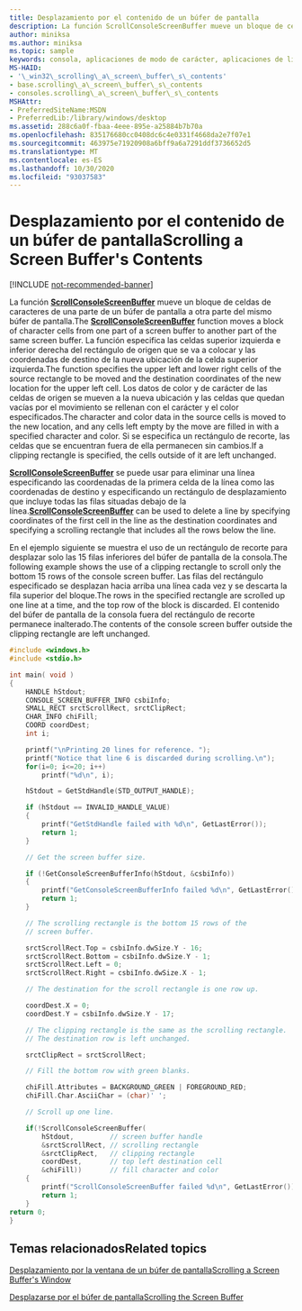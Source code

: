 ```yaml
---
title: Desplazamiento por el contenido de un búfer de pantalla
description: La función ScrollConsoleScreenBuffer mueve un bloque de celdas de caracteres de una parte de un búfer de pantalla a otra parte del mismo búfer de pantalla.
author: miniksa
ms.author: miniksa
ms.topic: sample
keywords: consola, aplicaciones de modo de carácter, aplicaciones de línea de comandos, aplicaciones de terminal, API de consola
MS-HAID:
- '\_win32\_scrolling\_a\_screen\_buffer\_s\_contents'
- base.scrolling\_a\_screen\_buffer\_s\_contents
- consoles.scrolling\_a\_screen\_buffer\_s\_contents
MSHAttr:
- PreferredSiteName:MSDN
- PreferredLib:/library/windows/desktop
ms.assetid: 288c6a0f-fbaa-4eee-895e-a25884b7b70a
ms.openlocfilehash: 835176680cc0408dc6c4e0331f4668da2e7f07e1
ms.sourcegitcommit: 463975e71920908a6bff9a6a7291ddf3736652d5
ms.translationtype: MT
ms.contentlocale: es-ES
ms.lasthandoff: 10/30/2020
ms.locfileid: "93037583"
---
```

# <a name="scrolling-a-screen-buffers-contents"></a><span data-ttu-id="7922b-104">Desplazamiento por el contenido de un búfer de pantalla</span><span class="sxs-lookup"><span data-stu-id="7922b-104">Scrolling a Screen Buffer's Contents</span></span>

[!INCLUDE [not-recommended-banner](./includes/not-recommended-banner.md)]

<span data-ttu-id="7922b-105">La función [**ScrollConsoleScreenBuffer**](scrollconsolescreenbuffer.md) mueve un bloque de celdas de caracteres de una parte de un búfer de pantalla a otra parte del mismo búfer de pantalla.</span><span class="sxs-lookup"><span data-stu-id="7922b-105">The [**ScrollConsoleScreenBuffer**](scrollconsolescreenbuffer.md) function moves a block of character cells from one part of a screen buffer to another part of the same screen buffer.</span></span> <span data-ttu-id="7922b-106">La función especifica las celdas superior izquierda e inferior derecha del rectángulo de origen que se va a colocar y las coordenadas de destino de la nueva ubicación de la celda superior izquierda.</span><span class="sxs-lookup"><span data-stu-id="7922b-106">The function specifies the upper left and lower right cells of the source rectangle to be moved and the destination coordinates of the new location for the upper left cell.</span></span> <span data-ttu-id="7922b-107">Los datos de color y de carácter de las celdas de origen se mueven a la nueva ubicación y las celdas que quedan vacías por el movimiento se rellenan con el carácter y el color especificados.</span><span class="sxs-lookup"><span data-stu-id="7922b-107">The character and color data in the source cells is moved to the new location, and any cells left empty by the move are filled in with a specified character and color.</span></span> <span data-ttu-id="7922b-108">Si se especifica un rectángulo de recorte, las celdas que se encuentran fuera de ella permanecen sin cambios.</span><span class="sxs-lookup"><span data-stu-id="7922b-108">If a clipping rectangle is specified, the cells outside of it are left unchanged.</span></span>

<span data-ttu-id="7922b-109">[**ScrollConsoleScreenBuffer**](scrollconsolescreenbuffer.md) se puede usar para eliminar una línea especificando las coordenadas de la primera celda de la línea como las coordenadas de destino y especificando un rectángulo de desplazamiento que incluye todas las filas situadas debajo de la línea.</span><span class="sxs-lookup"><span data-stu-id="7922b-109">[**ScrollConsoleScreenBuffer**](scrollconsolescreenbuffer.md) can be used to delete a line by specifying coordinates of the first cell in the line as the destination coordinates and specifying a scrolling rectangle that includes all the rows below the line.</span></span>

<span data-ttu-id="7922b-110">En el ejemplo siguiente se muestra el uso de un rectángulo de recorte para desplazar solo las 15 filas inferiores del búfer de pantalla de la consola.</span><span class="sxs-lookup"><span data-stu-id="7922b-110">The following example shows the use of a clipping rectangle to scroll only the bottom 15 rows of the console screen buffer.</span></span> <span data-ttu-id="7922b-111">Las filas del rectángulo especificado se desplazan hacia arriba una línea cada vez y se descarta la fila superior del bloque.</span><span class="sxs-lookup"><span data-stu-id="7922b-111">The rows in the specified rectangle are scrolled up one line at a time, and the top row of the block is discarded.</span></span> <span data-ttu-id="7922b-112">El contenido del búfer de pantalla de la consola fuera del rectángulo de recorte permanece inalterado.</span><span class="sxs-lookup"><span data-stu-id="7922b-112">The contents of the console screen buffer outside the clipping rectangle are left unchanged.</span></span>

```C
#include <windows.h>
#include <stdio.h>

int main( void )
{
    HANDLE hStdout;
    CONSOLE_SCREEN_BUFFER_INFO csbiInfo;
    SMALL_RECT srctScrollRect, srctClipRect;
    CHAR_INFO chiFill;
    COORD coordDest;
    int i;

    printf("\nPrinting 20 lines for reference. ");
    printf("Notice that line 6 is discarded during scrolling.\n");
    for(i=0; i<=20; i++)
        printf("%d\n", i);

    hStdout = GetStdHandle(STD_OUTPUT_HANDLE);

    if (hStdout == INVALID_HANDLE_VALUE)
    {
        printf("GetStdHandle failed with %d\n", GetLastError());
        return 1;
    }

    // Get the screen buffer size.

    if (!GetConsoleScreenBufferInfo(hStdout, &csbiInfo))
    {
        printf("GetConsoleScreenBufferInfo failed %d\n", GetLastError());
        return 1;
    }

    // The scrolling rectangle is the bottom 15 rows of the
    // screen buffer.

    srctScrollRect.Top = csbiInfo.dwSize.Y - 16;
    srctScrollRect.Bottom = csbiInfo.dwSize.Y - 1;
    srctScrollRect.Left = 0;
    srctScrollRect.Right = csbiInfo.dwSize.X - 1;

    // The destination for the scroll rectangle is one row up.

    coordDest.X = 0;
    coordDest.Y = csbiInfo.dwSize.Y - 17;

    // The clipping rectangle is the same as the scrolling rectangle.
    // The destination row is left unchanged.

    srctClipRect = srctScrollRect;

    // Fill the bottom row with green blanks.

    chiFill.Attributes = BACKGROUND_GREEN | FOREGROUND_RED;
    chiFill.Char.AsciiChar = (char)' ';

    // Scroll up one line.

    if(!ScrollConsoleScreenBuffer(  
        hStdout,         // screen buffer handle
        &srctScrollRect, // scrolling rectangle
        &srctClipRect,   // clipping rectangle
        coordDest,       // top left destination cell
        &chiFill))       // fill character and color
    {
        printf("ScrollConsoleScreenBuffer failed %d\n", GetLastError());
        return 1;
    }
return 0;
}
```

## <a name="related-topics"></a><span data-ttu-id="7922b-113">Temas relacionados</span><span class="sxs-lookup"><span data-stu-id="7922b-113">Related topics</span></span>

[<span data-ttu-id="7922b-114">Desplazamiento por la ventana de un búfer de pantalla</span><span class="sxs-lookup"><span data-stu-id="7922b-114">Scrolling a Screen Buffer's Window</span></span>](scrolling-a-screen-buffer-s-window.md)

[<span data-ttu-id="7922b-115">Desplazarse por el búfer de pantalla</span><span class="sxs-lookup"><span data-stu-id="7922b-115">Scrolling the Screen Buffer</span></span>](scrolling-the-screen-buffer.md)
